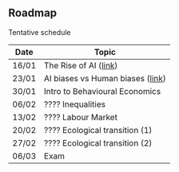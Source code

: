 ## Roadmap

Tentative schedule

| Date  | Topic                                                      |
| ----- | ---------------------------------------------------------- |
| 16/01 | The Rise of AI ([link](./session_1/index.html))                                            |
| 23/01 | AI biases vs Human biases ([link](./session_2/index.html)) |
| 30/01 | Intro to Behavioural Economics                             |
| 06/02 | ????   Inequalities                                        |
| 13/02 | ????   Labour Market                                       |
| 20/02 | ????   Ecological transition (1)                           |
| 27/02 | ????   Ecological transition (2)                           |
| 06/03 | Exam                                                       |